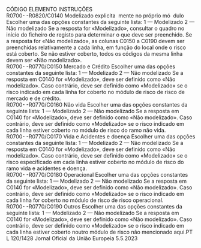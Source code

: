  
CÓDIGO  ELEMENTO  INSTRUÇÕES  
R0700- 
-R0820/C0140  Modelizado explicita ­
mente no próprio mó ­
dulo  Escolher uma das opções constantes da seguinte lista: 
1 — Modelizado 
2 — Não modelizado 
Se a resposta for «Modelizado», consultar o quadro no início do ficheiro de registo para 
determinar o que deve ser preenchido. Se a resposta for «Não modelizado», as colunas 
C0150 a C0190 devem ser preenchidas relativamente a cada linha, em função do local 
onde o risco está coberto. Se não estiver coberto, todos os códigos da mesma linha 
devem ser «Não modelizado».  
R0700- 
-R0770/C0150  Mercado e Crédito  Escolher uma das opções constantes da seguinte lista: 
1 — Modelizado 
2 — Não modelizado 
Se a resposta em C0140 for «Modelizado», deve ser definido como «Não modelizado». 
Caso contrário, deve ser definido como «Modelizado» se o risco indicado em cada linha 
for coberto no módulo de risco de risco de mercado e de crédito.  
R0700- 
-R0770/C0160  Não vida  Escolher uma das opções constantes da seguinte lista: 
1 — Modelizado 
2 — Não modelizado 
Se a resposta em C0140 for «Modelizado», deve ser definido como «Não modelizado». 
Caso contrário, deve ser definido como «Modelizado» se o risco indicado em cada linha 
estiver coberto no módulo de risco do ramo não vida.  
R0700- 
-R0770/C0170  Vida e Acidentes e 
doença  Escolher uma das opções constantes da seguinte lista: 
1 — Modelizado 
2 — Não modelizado 
Se a resposta em C0140 for «Modelizado», deve ser definido como «Não modelizado». 
Caso contrário, deve ser definido como «Modelizado» se o risco especificado em cada 
linha estiver coberto no módulo de risco do ramo vida e acidentes e doença.  
R0700- 
-R0770/C0180  Operacional  Escolher uma das opções constantes da seguinte lista: 
1 — Modelizado 
2 — Não modelizado 
Se a resposta em C0140 for «Modelizado», deve ser definido como «Não modelizado». 
Caso contrário, deve ser definido como «Modelizado» se o risco indicado em cada linha 
for coberto no módulo de risco de risco operacional.  
R0700- 
-R0770/C0190  Outros  Escolher uma das opções constantes da seguinte lista: 
1 — Modelizado 
2 — Não modelizado 
Se a resposta em C0140 for «Modelizado», deve ser definido como «Não modelizado». 
Caso contrário, deve ser definido como «Modelizado» se o risco indicado em cada linha 
estiver coberto noutro módulo de risco não mencionado aqui.PT  L 120/1428 Jornal Oficial da União Europeia 5.5.2023